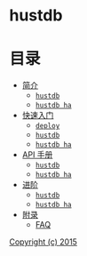 hustdb
==

目录
==

* [简介](intro/index.md)
    * [`hustdb`](intro/hustdb.md)
    * [`hustdb ha`](intro/ha.md)
* [快速入门](guide/index.md)
    * [`deploy`](guide/deploy.md)
    * [`hustdb`](guide/hustdb.md)
    * [`hustdb ha`](guide/ha.md)
* [API 手册](api/index.md)
    * [`hustdb`](api/hustdb.md)
    * [`hustdb ha`](api/ha.md)
* [进阶](advanced/index.md)
    * [`hustdb`](advanced/hustdb.md)
    * [`hustdb ha`](advanced/ha.md)
* [附录](appendix/index.md)
    * [FAQ](appendix/faq.md)

[Copyright (c) 2015](https://opensource.org/licenses/MIT)